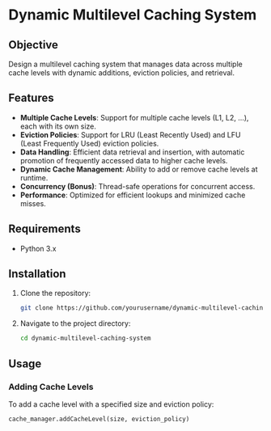 # Dynamic Multilevel Caching System

## Objective
Design a multilevel caching system that manages data across multiple cache levels with dynamic additions, eviction policies, and retrieval.

## Features
- **Multiple Cache Levels**: Support for multiple cache levels (L1, L2, ...), each with its own size.
- **Eviction Policies**: Support for LRU (Least Recently Used) and LFU (Least Frequently Used) eviction policies.
- **Data Handling**: Efficient data retrieval and insertion, with automatic promotion of frequently accessed data to higher cache levels.
- **Dynamic Cache Management**: Ability to add or remove cache levels at runtime.
- **Concurrency (Bonus)**: Thread-safe operations for concurrent access.
- **Performance**: Optimized for efficient lookups and minimized cache misses.

## Requirements
- Python 3.x

## Installation
1. Clone the repository:
    ```bash
    git clone https://github.com/yourusername/dynamic-multilevel-caching-system.git
    ```
2. Navigate to the project directory:
    ```bash
    cd dynamic-multilevel-caching-system
    ```

## Usage
### Adding Cache Levels
To add a cache level with a specified size and eviction policy:
```python
cache_manager.addCacheLevel(size, eviction_policy)
